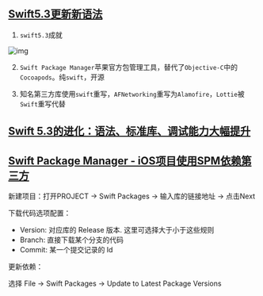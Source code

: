 ## [Swift5.3更新新语法](https://juejin.im/post/6855472835754721294)

1. `swift5.3`成就

![img](https://p6-juejin.byteimg.com/tos-cn-i-k3u1fbpfcp/5ed416a521604200a0c4dcb93f866da1~tplv-k3u1fbpfcp-zoom-1.image)

2. `Swift Package Manager`苹果官方包管理工具，替代了`Objective-C`中的`Cocoapods`。纯`swift`，开源

3. 知名第三方库使用`swift`重写，`AFNetworking`重写为`Alamofire`，`Lottie`被`Swift`重写代替

## [Swift 5.3的进化：语法、标准库、调试能力大幅提升](https://juejin.im/post/6854818587191083016)



## [Swift Package Manager - iOS项目使用SPM依赖第三方](https://juejin.im/post/6855440272424173576)

新建项目：打开PROJECT -> Swift Packages -> 输入库的链接地址 -> 点击Next

下载代码选项配置：

- Version: 对应库的 Release 版本. 这里可选择大于小于这些规则
- Branch: 直接下载某个分支的代码
- Commit: 某一个提交记录的 Id

更新依赖：

选择 File -> Swift Packages -> Update to Latest Package Versions